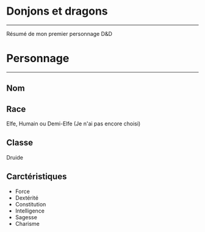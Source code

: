 # Donjons et dragons
---------------------
Résumé de mon premier personnage D&D

# Personnage
------------
## Nom

## Race
Elfe, Humain ou Demi-Elfe (Je n'ai pas encore choisi)

## Classe
Druide 

## Carctéristiques
* Force
* Dextérité
* Constitution
* Intelligence
* Sagesse
* Charisme

## 
